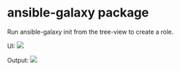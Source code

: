 # ansible-galaxy package

Run ansible-galaxy init from the tree-view to create a role.

UI:
![](http://s11.postimg.org/7xm6cueub/Screen_Shot_2015_06_12_at_15_03_04.png)

Output:
![](https://s29.postimg.org/4wxyb5a8n/Screen_Shot_2017-05-31_at_12.55.18.png)

